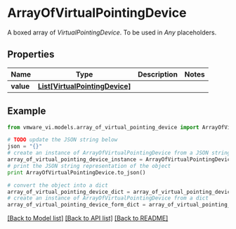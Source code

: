 # ArrayOfVirtualPointingDevice

A boxed array of *VirtualPointingDevice*. To be used in *Any* placeholders. 

## Properties
Name | Type | Description | Notes
------------ | ------------- | ------------- | -------------
**value** | [**List[VirtualPointingDevice]**](VirtualPointingDevice.md) |  | 

## Example

```python
from vmware_vi.models.array_of_virtual_pointing_device import ArrayOfVirtualPointingDevice

# TODO update the JSON string below
json = "{}"
# create an instance of ArrayOfVirtualPointingDevice from a JSON string
array_of_virtual_pointing_device_instance = ArrayOfVirtualPointingDevice.from_json(json)
# print the JSON string representation of the object
print ArrayOfVirtualPointingDevice.to_json()

# convert the object into a dict
array_of_virtual_pointing_device_dict = array_of_virtual_pointing_device_instance.to_dict()
# create an instance of ArrayOfVirtualPointingDevice from a dict
array_of_virtual_pointing_device_form_dict = array_of_virtual_pointing_device.from_dict(array_of_virtual_pointing_device_dict)
```
[[Back to Model list]](../README.md#documentation-for-models) [[Back to API list]](../README.md#documentation-for-api-endpoints) [[Back to README]](../README.md)


